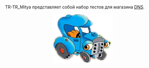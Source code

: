 TR-TR_Mitya представляет собой набор тестов для магазина [DNS](https://www.dns-shop.ru/).

<p align="center">
    <img src="/logo/tr-tr-mitya.png" alt="TR-TR_Mitya">
</p>